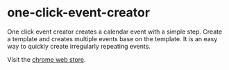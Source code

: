 # one-click-event-creator

One click event creator creates a calendar event with a simple step. Create a template and creates multiple events base on the template. It is an easy way to quickly create irregularly repeating events.

Visit the [chrome web store](https://chrome.google.com/webstore/detail/mmhkgfffjmcmboinjoonpoemalmodgen).